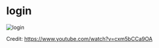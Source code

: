 # login
![login](https://user-images.githubusercontent.com/46262688/221445355-b369ebbf-151e-454c-9f4b-ca25bd4653c8.gif)


Credit: https://www.youtube.com/watch?v=cxm5bCCa9OA

